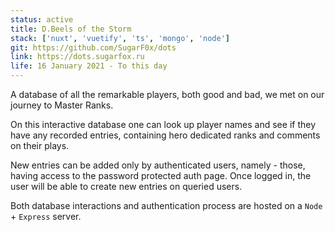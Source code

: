 ```yaml
---
status: active
title: D.Beels of the Storm
stack: ['nuxt', 'vuetify', 'ts', 'mongo', 'node']
git: https://github.com/SugarF0x/dots
link: https://dots.sugarfox.ru
life: 16 January 2021 - To this day
---
```

A database of all the remarkable players, both good and bad, we met on our journey to Master Ranks.
<!--more-->
On this interactive database one can look up player names and see if they have any recorded entries, containing
hero dedicated ranks and comments on their plays.

New entries can be added only by authenticated users, namely - those, having access to the password protected
auth page. Once logged in, the user will be able to create new entries on queried users.

Both database interactions and authentication process are hosted on a `Node` + `Express` server.
